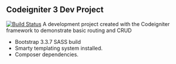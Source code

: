 ## Codeigniter 3 Dev Project

[![Build Status](https://travis-ci.org/dreboard/ci3.svg?branch=master)](https://travis-ci.org/dreboard/ci3)
A development project created with the Codeigniter framework to demonstrate basic routing and CRUD

- Bootstrap 3.3.7 SASS build
- Smarty templating system installed.
- Composer dependencies.